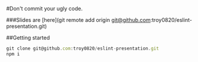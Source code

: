 #Don't commit your ugly code.

###Slides are [here](git remote add origin git@github.com:troy0820/eslint-presentation.git)

##Getting started

```javascript
git clone git@github.com:troy0820/eslint-presentation.git
npm i
```

